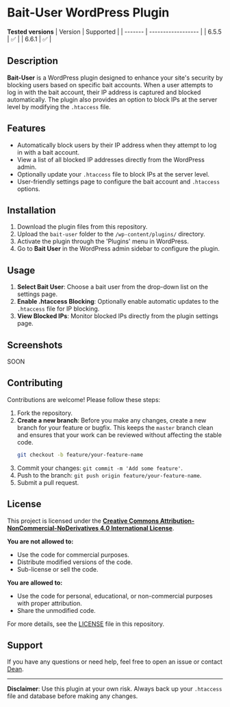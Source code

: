 # Bait-User WordPress Plugin
**Tested versions**
| Version | Supported          |
| ------- | ------------------ |
| 6.5.5   | :white_check_mark: |
| 6.6.1   | :white_check_mark: |
## Description

**Bait-User** is a WordPress plugin designed to enhance your site's security by blocking users based on specific bait accounts. When a user attempts to log in with the bait account, their IP address is captured and blocked automatically. The plugin also provides an option to block IPs at the server level by modifying the `.htaccess` file.

## Features

- Automatically block users by their IP address when they attempt to log in with a bait account.
- View a list of all blocked IP addresses directly from the WordPress admin.
- Optionally update your `.htaccess` file to block IPs at the server level.
- User-friendly settings page to configure the bait account and `.htaccess` options.

## Installation

1. Download the plugin files from this repository.
2. Upload the `bait-user` folder to the `/wp-content/plugins/` directory.
3. Activate the plugin through the 'Plugins' menu in WordPress.
4. Go to **Bait User** in the WordPress admin sidebar to configure the plugin.

## Usage

1. **Select Bait User**: Choose a bait user from the drop-down list on the settings page.
2. **Enable .htaccess Blocking**: Optionally enable automatic updates to the `.htaccess` file for IP blocking.
3. **View Blocked IPs**: Monitor blocked IPs directly from the plugin settings page.

## Screenshots
SOON

## Contributing

Contributions are welcome! Please follow these steps:

1. Fork the repository.
2. **Create a new branch**: Before you make any changes, create a new branch for your feature or bugfix. This keeps the `master` branch clean and ensures that your work can be reviewed without affecting the stable code.
   ```bash
   git checkout -b feature/your-feature-name
3. Commit your changes: `git commit -m 'Add some feature'`.
4. Push to the branch: `git push origin feature/your-feature-name`.
5. Submit a pull request.

## License

This project is licensed under the **[Creative Commons Attribution-NonCommercial-NoDerivatives 4.0 International License](https://creativecommons.org/licenses/by-nc-nd/4.0/)**. 

**You are not allowed to:**
- Use the code for commercial purposes.
- Distribute modified versions of the code.
- Sub-license or sell the code.

**You are allowed to:**
- Use the code for personal, educational, or non-commercial purposes with proper attribution.
- Share the unmodified code.

For more details, see the [LICENSE](LICENSE) file in this repository.

## Support

If you have any questions or need help, feel free to open an issue or contact [Dean](https://github.com/DoonOnthon).

---

**Disclaimer**: Use this plugin at your own risk. Always back up your `.htaccess` file and database before making any changes.

